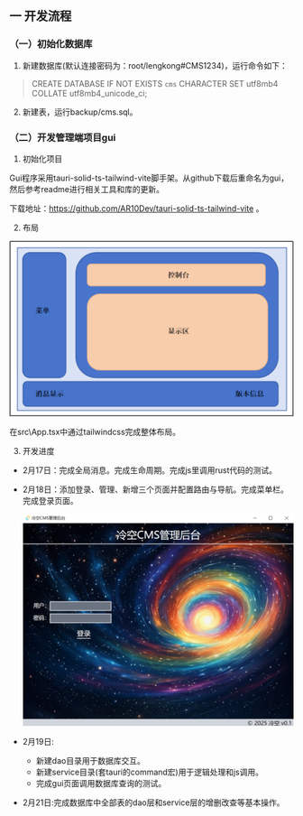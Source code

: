 ## 一 开发流程
### （一）初始化数据库
1. 新建数据库(默认连接密码为：root/lengkong#CMS1234)，运行命令如下：
> CREATE DATABASE IF NOT EXISTS `cms` CHARACTER SET utf8mb4 COLLATE utf8mb4_unicode_ci;
2. 新建表，运行backup/cms.sql。
### （二）开发管理端项目gui
1. 初始化项目

Gui程序采用tauri-solid-ts-tailwind-vite脚手架。从github下载后重命名为gui，然后参考readme进行相关工具和库的更新。

下载地址：https://github.com/AR10Dev/tauri-solid-ts-tailwind-vite 。

2. 布局

![alt text](img/2.png)

在src\App.tsx中通过tailwindcss完成整体布局。

3. 开发进度
- 2月17日：完成全局消息。完成生命周期。完成js里调用rust代码的测试。
- 2月18日：添加登录、管理、新增三个页面并配置路由与导航。完成菜单栏。完成登录页面。 
  
  ![alt text](img/3.png)
  
- 2月19日:
  + 新建dao目录用于数据库交互。
  + 新建service目录(套tauri的command宏)用于逻辑处理和js调用。
  + 完成gui页面调用数据库查询的测试。

- 2月21日:完成数据库中全部表的dao层和service层的增删改查等基本操作。